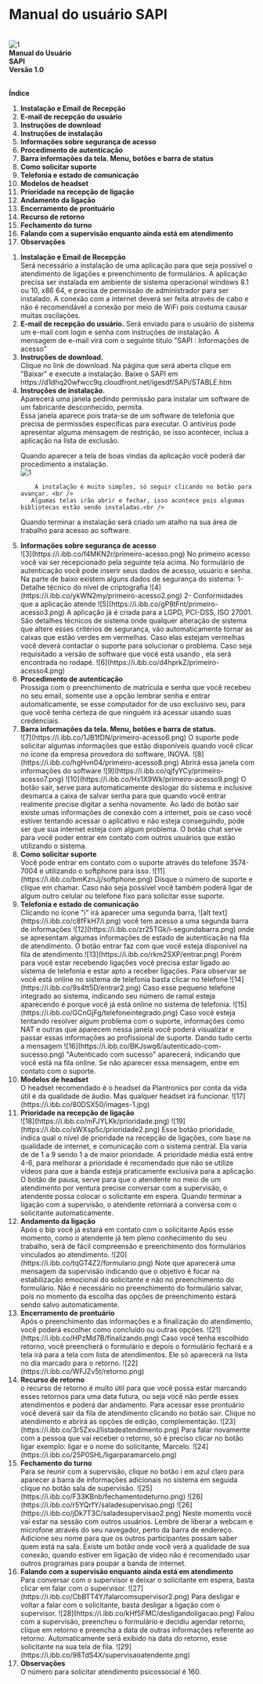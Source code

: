 # Manual do usuário SAPI
<br>![1](https://i.ibb.co/rdwpHxg/logomarca-1.png)
<br><b>Manual do Usuário</b> <br>
<b>SAPI</b><br>
<b>Versão 1.0</b><br><br>

<b>Índice</b>
<ol> 
<li><b>Instalação e Email de Recepção</b> </li>
<li><b>E-mail de recepção do usuário</b> </li>
<li><b>Instruções de download</b> </li>
<li><b>Instruções de instalação</b> </li>
<li><b>Informações sobre segurança de acesso</b> </li>
<li><b>Procedimento de autenticação</b> </li>
<li><b>Barra informações da tela. Menu, botôes e barra de status</b> </li>
<li><b>Como solicitar suporte</b> </li>
<li><b>Telefonia e estado de comunicação</b> </li>
<li><b>Modelos de headset</b> </li>
<li><b>Prioridade na recepção de ligação</b> </li>
<li><b>Andamento da ligação</b> </li>
<li><b>Encerramento de prontuário</b> </li>
<li><b>Recurso de retorno</b> </li>
<li><b>Fechamento do turno</b> </li>
<li><b>Falando com a supervisão enquanto ainda está em atendimento</b> </li>
<li><b>Observações</b> </li>
</ol>

<ol> <li><b>Instalação e Email de Recepção</b> </li>
Será necessário a instalação de uma aplicação para que seja possível o atendimento de ligações e preenchimento de formulários. A aplicação precisa ser instalada em ambiente de sistema operacional windows 8.1 ou 10, x86 64, e precisa de permissão de administrador para ser instalado. A conexão com a internet deverá ser feita através de cabo e não é recomendável a conexão por meio de WiFi pois costuma causar muitas oscilações.  
 
<li><b>E-mail de recepção do usuário.</b>
Será enviado para o usuário do sistema um e-mail com login e senha com instruções de instalação. A mensagem de e-mail virá com o seguinte título "SAPI : Informações de acesso" 
</li>  
 <li><b>Instruções de download.</b></li>
Clique no link de download. Na página que será aberta clique em "Baixar" e execute a instalação.
Baixe o SAPI em https://d1dhq20wfwcc9q.cloudfront.net/igesdf/SAPi/STABLE.htm  
<li><b>Instruções de instalação.</b></li>
Aparecerá uma janela pedindo permissão para instalar um software de um fabricante desconhecido, permita.<br />
Essa janela aparece pois trata-se de um software de telefonia que precisa de permissões específicas para  executar. O antivírus pode apresentar alguma mensagem de restrição, se isso acontecer, inclua a aplicação na lista de exclusão.<br />

Quando aparecer a tela de boas vindas da aplicação você poderá dar procedimento a instalação.<br />
![1](C:\Users\Inova\Downloads\instalação.png)

    	A instalação é muito simples, só seguir clicando no botão para avançar. <br />
       Algumas telas irão abrir e fechar, isso acontece pois algumas bibliotecas estão sendo instaladas.<br />
Quando terminar a instalação será criado um atalho na sua área de trabalho para acesso ao software.  <br /> 
 
 <li><b>Informações sobre segurança de acesso</b></li>
 		![3](https://i.ibb.co/f4MKN2r/primeiro-acesso.png)
No primeiro acesso você vai ser recepcionado pela seguinte tela acima. No formulário de autenticação você pode inserir seus dados de acesso, usuário e senha.
Na parte de baixo existem alguns dados de segurança do sistema:
1- Detalhe técnico do nível de criptografia
![4](https://i.ibb.co/ykWN2my/primeiro-acesso2.png)
2- Conformidades que a aplicação atende
![5](https://i.ibb.co/gP8tFnt/primeiro-acesso3.png)
A aplicação já é criada para a LGPD, PCI-DSS, ISO 27001. São detalhes técnicos de sistema onde qualquer alteração de sistema que altere esses critérios de segurança, vão automaticamente tornar as caixas que estão verdes em vermelhas.
Caso elas estejam vermelhas você deverá contactar o suporte para solucionar o problema.
Caso seja requisitado a versão de software que você está usando , ela será encontrada no rodapé.
![6](https://i.ibb.co/d4hprkZ/primeiro-acesso4.png)
<li><b>Procedimento de autenticação</b></li>
Prossiga com o preenchimento de matrícula e senha que você recebeu no seu email, somente use a opção lembrar senha e entrar automaticamente, se esse computador for de uso exclusivo seu, para que você tenha certeza de que ninguém irá acessar usando suas credenciais.

 
 <li><b>Barra informações da tela. Menu, botôes e barra de status.</b></li>
 ![7](https://i.ibb.co/1JB1fDN/primeiro-acesso6.png)
 O suporte pode solicitar algumas informações que estão disponíveis quando você clicar no ícone da empresa provedora do software, INOVA.
![8](https://i.ibb.co/hgHvn04/primeiro-acesso8.png)
 Abrirá essa janela com informações do software
 ![9](https://i.ibb.co/qjfyYCy/primeiro-acesso7.png)
 ![10](https://i.ibb.co/Hx1X9Wk/primeiro-acesso9.png)
 O botão sair, serve para automaticamente deslogar do sistema e inclusive desmarca a caixa de salvar senha para que quando você entrar realmente precise digitar a senha novamente.
 Ao lado do botão sair existe umas informações de conexão com a internet, pois se caso você estiver tentando acessar o aplicativo e não esteja conseguindo, pode ser que sua internet esteja com algum problema.
 O botão chat serve para você poder entrar em contato com outros usuários que estão utilizando o sistema.
 
 <li><b>Como solicitar suporte</b></li>
 Você pode entrar em contato com o suporte através do telefone 3574-7004 e utilizando o softphone para isso. 
 ![11](https://i.ibb.co/bmKznJj/softphone.png)
Disque o número de suporte e clique em chamar.
Caso não seja possível você também poderá ligar de algum outro celular ou telefone fixo para solicitar esse suporte.
 <li><b>Telefonia e estado de comunicação</b></li>
 Clicando no ícone "i" irá aparecer uma segunda barra, ![alt text](https://i.ibb.co/c8fFkH7/i.png) você tem acesso a uma segunda barra de informações ![12](https://i.ibb.co/zr25TGk/i-segundabarra.png)
 onde se apresentam algumas informações de estado de autenticação na fila de atendimento.
 O botão entrar faz com que você esteja disponível na fila de atendimento.![13](https://i.ibb.co/rkm2SXP/entrar.png)
 Porém para você estar recebendo ligações você precisa estar ligado ao sistema de telefonia e estar apto a receber ligações.
 Para observar se você está online no sistema de telefonia basta clicar no telefone ![14](https://i.ibb.co/9s4tt5D/entrar2.png)
 Caso esse pequeno telefone integrado ao sistema, indicando seu número de ramal esteja aparecendo é porque você já está online no sistema de telefonia.
![15](https://i.ibb.co/GCnGjFg/telefoneintegrado.png)
 Caso você esteja tentando resolver algum problema com o suporte, informações como NAT e outras que aparecem nessa janela você poderá visualizar e passar essas informações ao profissional de suporte.
 Dando tudo certo a mensagem ![16](https://i.ibb.co/BKJswq6/autenticado-com-sucesso.png) "Autenticado com sucesso" aparecerá, indicando que você está na fila online.
 Se não aparecer essa mensagem, entre em contato com o suporte.
 <li><b>Modelos de headset</b></li>
 O headset recomendado é o headset da Plantronics por conta da vida útil e da qualidade de áudio. Mas qualquer headset irá funcionar.
![17](https://i.ibb.co/80DSX50/images-1.jpg)
 <li><b>Prioridade na recepção de ligação</b></li>
 ![18](https://i.ibb.co/mFJYLKk/prioridade.png)
 ![19](https://i.ibb.co/sWXsp5c/prioridade2.png)
 Esse botão prioridade, indica qual o nível de prioridade na recepção de ligações, com base na qualidade de internet, e comunicação com o sistema central. Ela varia de de 1 a 9 sendo 1 a de maior prioridade. A prioridade média está entre 4-6, para melhorar a prioridade é recomendado que não se utilize vídeos para que a banda esteja praticamente exclusiva para a aplicação.
 O botão de pausa, serve para que o atendente no meio de um atendimento por ventura precise conversar com a supervisão, o atendente possa colocar o solicitante em espera. 
Quando terminar a ligação com a supervisão, o atendente retornará a conversa com o solicitante automaticamente.
  <li><b>Andamento da ligação</b></li>
  Após o bip você já estará em contato com o solicitante
  Após esse momento, como o atendente já tem pleno conhecimento do seu trabalho, será de fácil compreensão e preenchimento dos formulários vinculados ao atendimento.
  ![20](https://i.ibb.co/tqGT4Z2/formulario.png)
  Note que aparecerá uma mensagem da supervisão indicando que o objetivo é focar na estabilização emocional do solicitante e não no preenchimento do formulário.
  Não é necessário no preenchimento do formulário salvar, pois no momento da escolha das opções de preenchimento estará sendo salvo automaticamente. 
  <li><b>Encerramento de prontuário</b></li>
  Após o preenchimento das informações e a finalização do atendimento, você poderá escolher como concluído ou outras opções.
  ![21](https://i.ibb.co/HPzMd7B/finalizando.png)
  Caso você tenha escolhido retorno, você preencherá o formulário e depois o formulário fechará e a tela irá para a tela com lista de atendimentos. Ele só aparecerá na lista no dia marcado para o retorno.
  ![22](https://i.ibb.co/WFJZv5t/retorno.png)
  
  <li><b>Recurso de retorno</b></li>
  o recurso de retorno é muito útil para que você possa estar marcando esses retornos para uma data futura, ou seja você não perde esses atendimentos e poderá dar andamento.
  Para acessar esse prontuário você deverá sair da fila de atendimento clicando no botão sair.
  Clique no atendimento e abrirá as opções de edição, complementação.
  ![23](https://i.ibb.co/3r5ZxvJ/listadeatendimento.png)
  Para falar novamente com a pessoa que vai receber o retorno, só é preciso clicar no botão ligar exemplo: ligar e o nome do solicitante, Marcelo.
  ![24](https://i.ibb.co/25P0SHL/ligarparamarcelo.png)
  
  <li><b>Fechamento do turno</b></li>
  Para se reunir com a supervisão, clique no botão i em azul claro para aparecer a barra de informações adicionais no sistema em seguida clique no botão sala de supervisão.
  ![25](https://i.ibb.co/F33KBnb/fechamentodeturno.png)
 ![26](https://i.ibb.co/r5YQrfY/saladesupervisao.png)
 ![26](https://i.ibb.co/jDk7T3C/saladesupervisao2.png)
 Neste momento você vai estar na sessão com outros usuários. Lembre de liberar a webcam e microfone através do seu navegador, perto da barra de endereço.
 Adicione seu nome para que os outros participantes possam saber quem está na sala.
 Existe um botão onde você verá a qualidade de sua conexão, quando estiver em ligação de video não é recomendado usar outros programas para poupar a banda de internet.
 <li><b>Falando com a supervisão enquanto ainda está em atendimento</b></li>
 Para conversar com o supervisor e deixar o solicitante em espera, basta clicar em falar com o supervisor.
 ![27](https://i.ibb.co/CbBTT4Y/falarcomsupervisor2.png)
 Para desligar e voltar a falar com o solicitante, basta desligar a ligação com o supervisor.
 ![28](https://i.ibb.co/kHf5FMC/desligandoligacao.png)
 Falou com a supervisão, preencheu o formulário e decidiu agendar retorno, clique em retorno e preencha a data de outras informações referente ao retorno. Automaticamente será exibido na data do retorno, esse solicitante na sua tela de fila.
 ![29](https://i.ibb.co/98TdS4X/supervisaoatendente.png)
 
 <li><b>Observações</b></li>
  O número para solicitar atendimento psicossocial é 160.
</ol>





